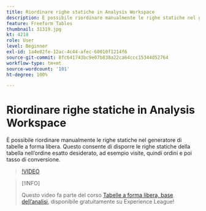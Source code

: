 ```yaml
---
title: Riordinare righe statiche in Analysis Workspace
description: È possibile riordinare manualmente le righe statiche nel generatore di tabelle a forma libera. Questo consente di disporre le righe statiche della tabella nell’ordine esatto desiderato, ad esempio visite, quindi ordini e poi tasso di conversione.
feature: Freeform Tables
thumbnail: 31319.jpg
kt: 4218
role: User
level: Beginner
exl-id: 1a4e82fe-12ac-4c44-afec-60010f1214f6
source-git-commit: 8fc641743bc9e07b838a22ca64ccc15344d52764
workflow-type: tm+mt
source-wordcount: '101'
ht-degree: 100%

---
```


# Riordinare righe statiche in Analysis Workspace

È possibile riordinare manualmente le righe statiche nel generatore di tabelle a forma libera. Questo consente di disporre le righe statiche della tabella nell’ordine esatto desiderato, ad esempio visite, quindi ordini e poi tasso di conversione.

>[!VIDEO](https://video.tv.adobe.com/v/31319/?quality=12&learn=on)

>[!INFO]
>
> Questo video fa parte del corso [Tabelle a forma libera, base dell’analisi](https://experienceleague.adobe.com/?recommended=Analytics-U-1-2020.3&amp;lang=it), disponibile gratuitamente su Experience League!
